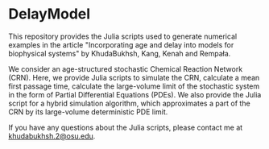 # DelayModel
This repository provides the Julia scripts used to generate numerical examples in the article "Incorporating age and delay into models for biophysical systems" by KhudaBukhsh, Kang, Kenah and Rempała. 

We consider an age-structured stochastic Chemical Reaction Network (CRN). Here, we provide Julia scripts to simulate the CRN, calculate a mean first passage time, calculate the large-volume limit of the stochastic system in the form of Partial Differential Equations (PDEs). We also provide the Julia script for a hybrid simulation algorithm, which approximates a part of the CRN by its large-volume deterministic PDE limit. 

If you have any questions about the Julia scripts, please contact me at khudabukhsh.2@osu.edu. 
